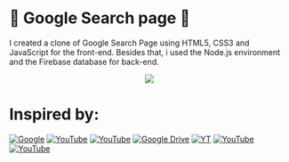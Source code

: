 # 🔎 Google Search page 🔎
I created a clone of Google Search Page using HTML5, CSS3 and JavaScript for the front-end. Besides that, i used the Node.js environment and the Firebase database for back-end.
<div align="center"><a href="https://github.com/IsaacAlves7/google-search-page-clone"><img src="https://cdn-5be86f13f911c81bb8517500.closte.com/wp-content/uploads/2015/09/OGB-INSIDER-BLOGS-GoogleLogox2-Animated.gif"></a></div>

# Inspired by:
[![Google](https://img.shields.io/badge/-Google-4285F4?style=for-the-badge&logo=Google&logoColor=ffffff)](https://www.google.com/)
[![YouTube](https://img.shields.io/badge/-Online‍‍Tutorials-FF0000?style=for-the-badge&logo=YouTube&logoColor=ffffff)](https://www.youtube.com/watch?v=IOziOnp53jg&list=RDCMUCbwXnUipZsLfUckBPsC7Jog&start_radio=1&rv=IOziOnp53jg&t=7)
[![YouTube](https://img.shields.io/badge/-YouTube-FEC111?style=for-the-badge&logo=YouTube&logoColor=ffffff)]()
[![Google Drive](https://img.shields.io/badge/-Hospedagem-0F9D58?style=for-the-badge&logo=Google-Drive&logoColor=ffffff)]()
[![YT](https://img.shields.io/badge/-Rocketseat-4285F4?style=for-the-badge&logo=YouTube&logoColor=ffffff)](https://youtu.be/KgjzE1Sxtq0)
[![YouTube](https://img.shields.io/badge/-YouTube-FF0000?style=for-the-badge&logo=YouTube&logoColor=ffffff)](https://youtu.be/4vXrlhON6Zw)
[![YouTube](https://img.shields.io/badge/-YouTube-FEC111?style=for-the-badge&logo=YouTube&logoColor=ffffff)]()
